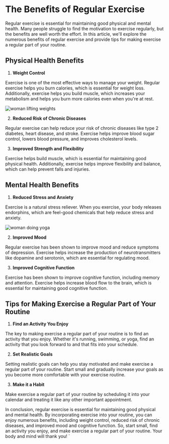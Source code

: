 # The Benefits of Regular Exercise

Regular exercise is essential for maintaining good physical and mental health. Many people struggle to find the motivation to exercise regularly, but the benefits are well worth the effort. In this article, we'll explore the numerous benefits of regular exercise and provide tips for making exercise a regular part of your routine.

## Physical Health Benefits

1. **Weight Control**

Exercise is one of the most effective ways to manage your weight. Regular exercise helps you burn calories, which is essential for weight loss. Additionally, exercise helps you build muscle, which increases your metabolism and helps you burn more calories even when you're at rest.

![woman lifting weights](https://images.pexels.com/photos/6473925/pexels-photo-6473925.jpeg?auto=compress&cs=tinysrgb&dpr=2&h=650&w=940)

2. **Reduced Risk of Chronic Diseases**

Regular exercise can help reduce your risk of chronic diseases like type 2 diabetes, heart disease, and stroke. Exercise helps improve blood sugar control, lowers blood pressure, and improves cholesterol levels.

3. **Improved Strength and Flexibility**

Exercise helps build muscle, which is essential for maintaining good physical health. Additionally, exercise helps improve flexibility and balance, which can help prevent falls and injuries.

## Mental Health Benefits

1. **Reduced Stress and Anxiety**

Exercise is a natural stress reliever. When you exercise, your body releases endorphins, which are feel-good chemicals that help reduce stress and anxiety.

![woman doing yoga](https://images.pexels.com/photos/4052643/pexels-photo-4052643.jpeg?auto=compress&cs=tinysrgb&dpr=2&h=650&w=940)

2. **Improved Mood**

Regular exercise has been shown to improve mood and reduce symptoms of depression. Exercise helps increase the production of neurotransmitters like dopamine and serotonin, which are essential for regulating mood.

3. **Improved Cognitive Function**

Exercise has been shown to improve cognitive function, including memory and attention. Exercise helps increase blood flow to the brain, which is essential for maintaining good cognitive function.

## Tips for Making Exercise a Regular Part of Your Routine

1. **Find an Activity You Enjoy**

The key to making exercise a regular part of your routine is to find an activity that you enjoy. Whether it's running, swimming, or yoga, find an activity that you look forward to and that fits into your schedule.

2. **Set Realistic Goals**

Setting realistic goals can help you stay motivated and make exercise a regular part of your routine. Start small and gradually increase your goals as you become more comfortable with your exercise routine.

3. **Make it a Habit**

Make exercise a regular part of your routine by scheduling it into your calendar and treating it like any other important appointment.

In conclusion, regular exercise is essential for maintaining good physical and mental health. By incorporating exercise into your routine, you can enjoy numerous benefits, including weight control, reduced risk of chronic diseases, and improved mood and cognitive function. So, start small, find an activity you enjoy, and make exercise a regular part of your routine. Your body and mind will thank you!
`